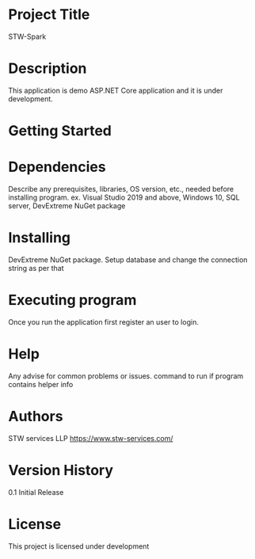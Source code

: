 # Project Title
 STW-Spark

# Description
This application is demo ASP.NET Core application and it is under development.

# Getting Started
# Dependencies
Describe any prerequisites, libraries, OS version, etc., needed before installing program.
ex. Visual Studio 2019 and above, Windows 10, SQL server, DevExtreme NuGet package 

# Installing
DevExtreme NuGet package.
Setup database and change the connection string as per that

# Executing program
Once you run the application first register an user to login.


# Help
Any advise for common problems or issues.
command to run if program contains helper info

# Authors
STW services LLP 
https://www.stw-services.com/

# Version History
0.1
Initial Release

# License
This project is licensed under development
